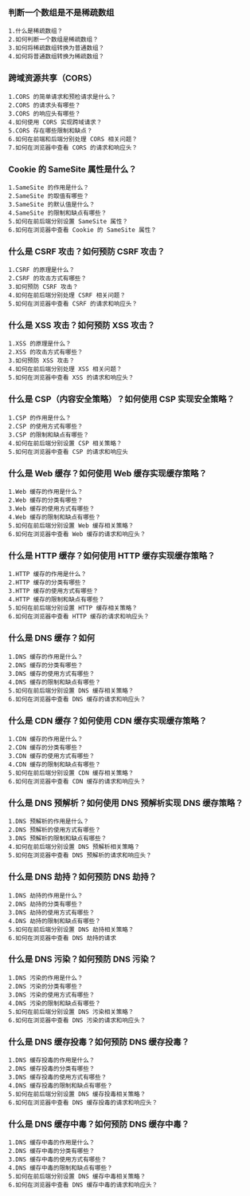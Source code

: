 ### 判断一个数组是不是稀疏数组
    1.什么是稀疏数组？
    2.如何判断一个数组是稀疏数组？
    3.如何将稀疏数组转换为普通数组？
    4.如何将普通数组转换为稀疏数组？
    
### 跨域资源共享（CORS）
    1.CORS 的简单请求和预检请求是什么？
    2.CORS 的请求头有哪些？
    3.CORS 的响应头有哪些？
    4.如何使用 CORS 实现跨域请求？
    5.CORS 存在哪些限制和缺点？
    6.如何在前端和后端分别处理 CORS 相关问题？
    7.如何在浏览器中查看 CORS 的请求和响应头？

### Cookie 的 SameSite 属性是什么？
    1.SameSite 的作用是什么？
    2.SameSite 的取值有哪些？
    3.SameSite 的默认值是什么？
    4.SameSite 的限制和缺点有哪些？
    5.如何在前后端分别设置 SameSite 属性？
    6.如何在浏览器中查看 Cookie 的 SameSite 属性？

### 什么是 CSRF 攻击？如何预防 CSRF 攻击？
    1.CSRF 的原理是什么？
    2.CSRF 的攻击方式有哪些？
    3.如何预防 CSRF 攻击？
    4.如何在前后端分别处理 CSRF 相关问题？
    5.如何在浏览器中查看 CSRF 的请求和响应头？

### 什么是 XSS 攻击？如何预防 XSS 攻击？
    1.XSS 的原理是什么？
    2.XSS 的攻击方式有哪些？
    3.如何预防 XSS 攻击？
    4.如何在前后端分别处理 XSS 相关问题？
    5.如何在浏览器中查看 XSS 的请求和响应头？

### 什么是 CSP（内容安全策略）？如何使用 CSP 实现安全策略？
    1.CSP 的作用是什么？
    2.CSP 的使用方式有哪些？
    3.CSP 的限制和缺点有哪些？
    4.如何在前后端分别设置 CSP 相关策略？
    5.如何在浏览器中查看 CSP 的请求和响应头
### 什么是 Web 缓存？如何使用 Web 缓存实现缓存策略？
    1.Web 缓存的作用是什么？
    2.Web 缓存的分类有哪些？
    3.Web 缓存的使用方式有哪些？
    4.Web 缓存的限制和缺点有哪些？
    5.如何在前后端分别设置 Web 缓存相关策略？
    6.如何在浏览器中查看 Web 缓存的请求和响应头？
### 什么是 HTTP 缓存？如何使用 HTTP 缓存实现缓存策略？
    1.HTTP 缓存的作用是什么？
    2.HTTP 缓存的分类有哪些？
    3.HTTP 缓存的使用方式有哪些？
    4.HTTP 缓存的限制和缺点有哪些？
    5.如何在前后端分别设置 HTTP 缓存相关策略？
    6.如何在浏览器中查看 HTTP 缓存的请求和响应头？

### 什么是 DNS 缓存？如何
    1.DNS 缓存的作用是什么？
    2.DNS 缓存的分类有哪些？
    3.DNS 缓存的使用方式有哪些？
    4.DNS 缓存的限制和缺点有哪些？
    5.如何在前后端分别设置 DNS 缓存相关策略？
    6.如何在浏览器中查看 DNS 缓存的请求和响应头？

### 什么是 CDN 缓存？如何使用 CDN 缓存实现缓存策略？
    1.CDN 缓存的作用是什么？
    2.CDN 缓存的分类有哪些？
    3.CDN 缓存的使用方式有哪些？
    4.CDN 缓存的限制和缺点有哪些？
    5.如何在前后端分别设置 CDN 缓存相关策略？
    6.如何在浏览器中查看 CDN 缓存的请求和响应头？

### 什么是 DNS 预解析？如何使用 DNS 预解析实现 DNS 缓存策略？
    1.DNS 预解析的作用是什么？
    2.DNS 预解析的使用方式有哪些？
    3.DNS 预解析的限制和缺点有哪些？
    4.如何在前后端分别设置 DNS 预解析相关策略？
    5.如何在浏览器中查看 DNS 预解析的请求和响应头？

### 什么是 DNS 劫持？如何预防 DNS 劫持？
    1.DNS 劫持的作用是什么？
    2.DNS 劫持的分类有哪些？
    3.DNS 劫持的使用方式有哪些？
    4.DNS 劫持的限制和缺点有哪些？
    5.如何在前后端分别设置 DNS 劫持相关策略？
    6.如何在浏览器中查看 DNS 劫持的请求

### 什么是 DNS 污染？如何预防 DNS 污染？
    1.DNS 污染的作用是什么？
    2.DNS 污染的分类有哪些？
    3.DNS 污染的使用方式有哪些？
    4.DNS 污染的限制和缺点有哪些？
    5.如何在前后端分别设置 DNS 污染相关策略？
    6.如何在浏览器中查看 DNS 污染的请求和响应头？

### 什么是 DNS 缓存投毒？如何预防 DNS 缓存投毒？
    1.DNS 缓存投毒的作用是什么？
    2.DNS 缓存投毒的分类有哪些？
    3.DNS 缓存投毒的使用方式有哪些？
    4.DNS 缓存投毒的限制和缺点有哪些？
    5.如何在前后端分别设置 DNS 缓存投毒相关策略？
    6.如何在浏览器中查看 DNS 缓存投毒的请求和响应头？

### 什么是 DNS 缓存中毒？如何预防 DNS 缓存中毒？
    1.DNS 缓存中毒的作用是什么？
    2.DNS 缓存中毒的分类有哪些？
    3.DNS 缓存中毒的使用方式有哪些？
    4.DNS 缓存中毒的限制和缺点有哪些？
    5.如何在前后端分别设置 DNS 缓存中毒相关策略？
    6.如何在浏览器中查看 DNS 缓存中毒的请求和响应头？
